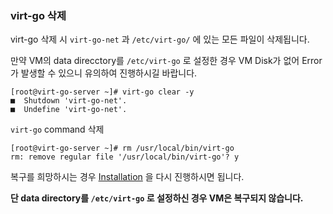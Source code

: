 ### virt-go 삭제

virt-go 삭제 시 `virt-go-net` 과 `/etc/virt-go/` 에 있는 모든 파일이 삭제됩니다.

만약 VM의 data direcctory를 `/etc/virt-go` 로 설정한 경우 VM Disk가 없어 Error가 발생할 수 있으니 유의하여 진행하시길 바랍니다.

```
[root@virt-go-server ~]# virt-go clear -y
■  Shutdown 'virt-go-net'.
■  Undefine 'virt-go-net'.
```

`virt-go` command 삭제

```
[root@virt-go-server ~]# rm /usr/local/bin/virt-go 
rm: remove regular file '/usr/local/bin/virt-go'? y
```

복구를 희망하시는 경우 [Installation](https://github.com/YoungjuWang/virt-go/blob/v2/doc/Installation.md) 을 다시 진행하시면 됩니다.

**단 data directory를 `/etc/virt-go` 로 설정하신 경우 VM은 복구되지 않습니다.**
